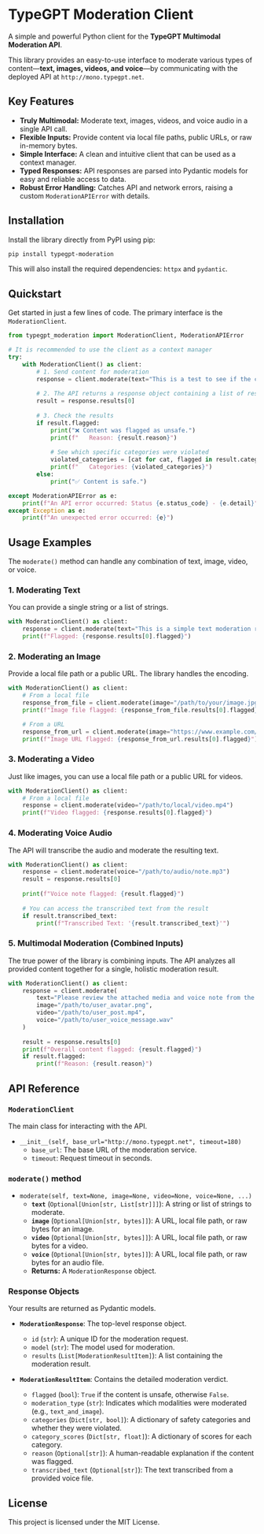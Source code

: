 # TypeGPT Moderation Client

A simple and powerful Python client for the **TypeGPT Multimodal Moderation API**.

This library provides an easy-to-use interface to moderate various types of content—**text, images, videos, and voice**—by communicating with the deployed API at `http://mono.typegpt.net`.

## Key Features

-   **Truly Multimodal:** Moderate text, images, videos, and voice audio in a single API call.
-   **Flexible Inputs:** Provide content via local file paths, public URLs, or raw in-memory bytes.
-   **Simple Interface:** A clean and intuitive client that can be used as a context manager.
-   **Typed Responses:** API responses are parsed into Pydantic models for easy and reliable access to data.
-   **Robust Error Handling:** Catches API and network errors, raising a custom `ModerationAPIError` with details.

## Installation

Install the library directly from PyPI using pip:

```bash
pip install typegpt-moderation
```

This will also install the required dependencies: `httpx` and `pydantic`.

## Quickstart

Get started in just a few lines of code. The primary interface is the `ModerationClient`.

```python
from typegpt_moderation import ModerationClient, ModerationAPIError

# It is recommended to use the client as a context manager
try:
    with ModerationClient() as client:
        # 1. Send content for moderation
        response = client.moderate(text="This is a test to see if the content is safe.")
        
        # 2. The API returns a response object containing a list of results
        result = response.results[0]
        
        # 3. Check the results
        if result.flagged:
            print("❌ Content was flagged as unsafe.")
            print(f"   Reason: {result.reason}")
            
            # See which specific categories were violated
            violated_categories = [cat for cat, flagged in result.categories.items() if flagged]
            print(f"   Categories: {violated_categories}")
        else:
            print("✅ Content is safe.")

except ModerationAPIError as e:
    print(f"An API error occurred: Status {e.status_code} - {e.detail}")
except Exception as e:
    print(f"An unexpected error occurred: {e}")
```

## Usage Examples

The `moderate()` method can handle any combination of text, image, video, or voice.

### 1. Moderating Text

You can provide a single string or a list of strings.

```python
with ModerationClient() as client:
    response = client.moderate(text="This is a simple text moderation request.")
    print(f"Flagged: {response.results[0].flagged}")
```

### 2. Moderating an Image

Provide a local file path or a public URL. The library handles the encoding.

```python
with ModerationClient() as client:
    # From a local file
    response_from_file = client.moderate(image="/path/to/your/image.jpg")
    print(f"Image file flagged: {response_from_file.results[0].flagged}")

    # From a URL
    response_from_url = client.moderate(image="https://www.example.com/some-image.png")
    print(f"Image URL flagged: {response_from_url.results[0].flagged}")
```

### 3. Moderating a Video

Just like images, you can use a local file path or a public URL for videos.

```python
with ModerationClient() as client:
    # From a local file
    response = client.moderate(video="/path/to/local/video.mp4")
    print(f"Video flagged: {response.results[0].flagged}")
```

### 4. Moderating Voice Audio

The API will transcribe the audio and moderate the resulting text.

```python
with ModerationClient() as client:
    response = client.moderate(voice="/path/to/audio/note.mp3")
    result = response.results[0]
    
    print(f"Voice note flagged: {result.flagged}")
    
    # You can access the transcribed text from the result
    if result.transcribed_text:
        print(f"Transcribed Text: '{result.transcribed_text}'")
```

### 5. Multimodal Moderation (Combined Inputs)

The true power of the library is combining inputs. The API analyzes all provided content together for a single, holistic moderation result.

```python
with ModerationClient() as client:
    response = client.moderate(
        text="Please review the attached media and voice note from the user.",
        image="/path/to/user_avatar.png",
        video="/path/to/user_post.mp4",
        voice="/path/to/user_voice_message.wav"
    )
    
    result = response.results[0]
    print(f"Overall content flagged: {result.flagged}")
    if result.flagged:
        print(f"Reason: {result.reason}")
```

## API Reference

### `ModerationClient`

The main class for interacting with the API.

-   `__init__(self, base_url="http://mono.typegpt.net", timeout=180)`
    -   `base_url`: The base URL of the moderation service.
    -   `timeout`: Request timeout in seconds.

### `moderate()` method

-   `moderate(self, text=None, image=None, video=None, voice=None, ...)`
    -   **`text`** (`Optional[Union[str, List[str]]]`): A string or list of strings to moderate.
    -   **`image`** (`Optional[Union[str, bytes]]`): A URL, local file path, or raw bytes for an image.
    -   **`video`** (`Optional[Union[str, bytes]]`): A URL, local file path, or raw bytes for a video.
    -   **`voice`** (`Optional[Union[str, bytes]]`): A URL, local file path, or raw bytes for an audio file.
    -   **Returns:** A `ModerationResponse` object.

### Response Objects

Your results are returned as Pydantic models.

-   **`ModerationResponse`**: The top-level response object.
    -   `id` (`str`): A unique ID for the moderation request.
    -   `model` (`str`): The model used for moderation.
    -   `results` (`List[ModerationResultItem]`): A list containing the moderation result.

-   **`ModerationResultItem`**: Contains the detailed moderation verdict.
    -   `flagged` (`bool`): `True` if the content is unsafe, otherwise `False`.
    -   `moderation_type` (`str`): Indicates which modalities were moderated (e.g., `text_and_image`).
    -   `categories` (`Dict[str, bool]`): A dictionary of safety categories and whether they were violated.
    -   `category_scores` (`Dict[str, float]`): A dictionary of scores for each category.
    -   `reason` (`Optional[str]`): A human-readable explanation if the content was flagged.
    -   `transcribed_text` (`Optional[str]`): The text transcribed from a provided voice file.

## License

This project is licensed under the MIT License.